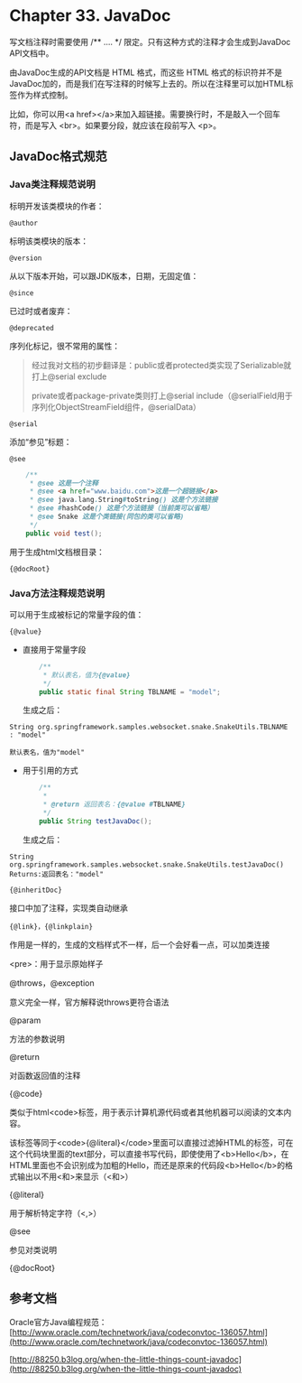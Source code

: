 # Chapter 33. JavaDoc

写文档注释时需要使用 /\*\* .... \*/ 限定。只有这种方式的注释才会生成到JavaDoc API文档中。

由JavaDoc生成的API文档是 HTML 格式，而这些 HTML 格式的标识符并不是 JavaDoc加的，而是我们在写注释的时候写上去的。所以在注释里可以加HTML标签作为样式控制。

比如，你可以用&lt;a href&gt;&lt;/a&gt;来加入超链接。需要换行时，不是敲入一个回车符，而是写入 &lt;br&gt;。如果要分段，就应该在段前写入 &lt;p&gt;。

## JavaDoc格式规范

### Java类注释规范说明

标明开发该类模块的作者：

`@author`

标明该类模块的版本：

`@version`

从以下版本开始，可以跟JDK版本，日期，无固定值：

`@since`

已过时或者废弃：

`@deprecated`

序列化标记，很不常用的属性：

> 经过我对文档的初步翻译是：public或者protected类实现了Serializable就打上@serial exclude
>
> private或者package-private类则打上@serial include（@serialField用于序列化ObjectStreamField组件，@serialData）

`@serial`

添加“参见”标题：

`@see`

```java
    /**
     * @see 这是一个注释
     * @see <a href="www.baidu.com">这是一个超链接</a>
     * @see java.lang.String#toString() 这是个方法链接
     * @see #hashCode() 这是个方法链接（当前类可以省略）
     * @see Snake 这是个类链接(同包的类可以省略)
     */
    public void test();
```

用于生成html文档根目录：

`{@docRoot}`

### Java方法注释规范说明

可以用于生成被标记的常量字段的值：

`{@value}`

* 直接用于常量字段

  ```java
      /**
       * 默认表名，值为{@value}
       */
      public static final String TBLNAME = "model";
  ```

  生成之后：

```
String org.springframework.samples.websocket.snake.SnakeUtils.TBLNAME : "model"

默认表名，值为"model"
```

* 用于引用的方式

  ```java
      /**
       * 
       * @return 返回表名：{@value #TBLNAME}
       */
      public String testJavaDoc();
  ```

  生成之后：

```
String org.springframework.samples.websocket.snake.SnakeUtils.testJavaDoc()
Returns:返回表名："model"
```

```
{@inheritDoc}
```

接口中加了注释，实现类自动继承

```
{@link}，{@linkplain}
```

作用是一样的，生成的文档样式不一样，后一个会好看一点，可以加类连接

&lt;pre&gt;：用于显示原始样子

@throws，@exception

意义完全一样，官方解释说throws更符合语法

@param

方法的参数说明

@return

对函数返回值的注释

{@code}

类似于html&lt;code&gt;标签，用于表示计算机源代码或者其他机器可以阅读的文本内容。

该标签等同于&lt;code&gt;{@literal}&lt;/code&gt;里面可以直接过滤掉HTML的标签，可在这个代码块里面的text部分，可以直接书写代码，即使使用了&lt;b&gt;Hello&lt;/b&gt;，在HTML里面也不会识别成为加粗的Hello，而还是原来的代码段&lt;b&gt;Hello&lt;/b&gt;的格式输出以不用&lt;和&gt;来显示（&lt;和&gt;）

{@literal}

用于解析特定字符（&lt;,&gt;）

@see

参见对类说明

{@docRoot}

## 参考文档

Oracle官方Java编程规范：[http://www.oracle.com/technetwork/java/codeconvtoc-136057.html](http://www.oracle.com/technetwork/java/codeconvtoc-136057.html)

[http://88250.b3log.org/when-the-little-things-count-javadoc](http://88250.b3log.org/when-the-little-things-count-javadoc)

